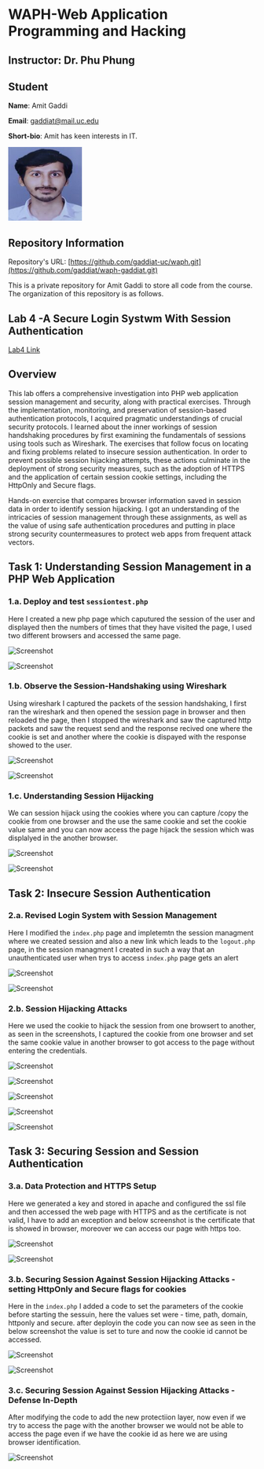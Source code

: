 # WAPH-Web Application Programming and Hacking

## Instructor: Dr. Phu Phung

## Student

**Name**: Amit Gaddi

**Email**: gaddiat@mail.uc.edu

**Short-bio**: Amit has keen interests in IT. 

![Amit's headshot](images/Pic.jpg)

## Repository Information

Repository's URL: [https://github.com/gaddiat-uc/waph.git](https://github.com/gaddiat/waph-gaddiat.git)

This is a private repository for Amit Gaddi to store all code from the course. The organization of this repository is as follows.



## Lab 4 -A Secure Login Systwm With Session Authentication

[Lab4 Link](https://github.com/gaddiat/waph-gaddiat/tree/main/labs/lab4)



## Overview

This lab offers a comprehensive investigation into PHP web application session management and security, along with practical exercises. Through the implementation, monitoring, and preservation of session-based authentication protocols, I acquired pragmatic understandings of crucial security protocols. I learned about the inner workings of session handshaking procedures by first examining the fundamentals of sessions using tools such as Wireshark. The exercises that follow focus on locating and fixing problems related to insecure session authentication. In order to prevent possible session hijacking attempts, these actions culminate in the deployment of strong security measures, such as the adoption of HTTPS and the application of certain session cookie settings, including the HttpOnly and Secure flags.

Hands-on exercise that compares browser information saved in session data in order to identify session hijacking. I got an understanding of the intricacies of session management through these assignments, as well as the value of using safe authentication procedures and putting in place strong security countermeasures to protect web apps from frequent attack vectors.



## Task 1: Understanding Session Management in a PHP Web Application


### 1.a. Deploy and test `sessiontest.php`


Here I created a new php page which caputured the session of the user and displayed then the numbers of times that they have visited the page, I used two different browsers and accessed the same page.

![Screenshot](images/Screenshot1.png)


![Screenshot](images/Screenshot2.png)  



### 1.b. Observe the Session-Handshaking using Wireshark


Using wireshark I captured the packets of the session handshaking, I first ran the wireshark and then opened the session page in browser and then reloaded the page, then I stopped the wireshark and saw the captured http packets and saw the request send and the response recived one where the cookie is set and another where the cookie is dispayed with the response showed to the user.

![Screenshot](images/Screenshot3.png)


![Screenshot](images/Screenshot4.png)  



### 1.c. Understanding Session Hijacking


We can session hijack using the cookies where you can capture /copy the cookie from one browser and the use the same cookie and set the cookie value same and you can now access the page hijack the session which was displalyed in the another browser. 

![Screenshot](images/Screenshot6.png)


![Screenshot](images/Screenshot7.png)  



## Task 2: Insecure Session Authentication

### 2.a. Revised Login System with Session Management


Here I modified the `index.php` page and impletemtn the session managment where we created session and also a new link which leads to the `logout.php` page, in the session managment I created in such a way that an unauthenticated user when trys to access `index.php` page gets an alert

![Screenshot](images/Screenshot8.png)


![Screenshot](images/Screenshot9.png)  




### 2.b. Session Hijacking Attacks


Here we used the cookie to hijack the session from one browsert to another, as seen in the screenshots, I captured the cookie from one browser and set the same cookie value in another browser to got access to the page without entering the credentials.


![Screenshot](images/Screenshot10.png)


![Screenshot](images/Screenshot11.png)  



![Screenshot](images/Screenshot12.png)


![Screenshot](images/Screenshot13.png) 



![Screenshot](images/Screenshot14.png)


 

## Task 3: Securing Session and Session Authentication

### 3.a. Data Protection and HTTPS Setup



Here we generated a key and stored in apache and configured the ssl file and then accessed the web page with HTTPS and as the certificate is not valid, I have to add an exception and below screenshot is the certificate that is showed in browser, moreover we can access our page with https too.

![Screenshot](images/Screenshot15.png) 



![Screenshot](images/Screenshot16.png)



### 3.b. Securing Session Against Session Hijacking Attacks - setting HttpOnly and Secure flags for cookies  

Here in the `index.php` I added a code to set the parameters of the cookie before starting the sessuin, here the values set were - time, path, domain, httponly and secure. after deployin the code you can now see as seen in the below screenshot the value is set to ture and now the cookie id cannot be accessed.

![Screenshot](images/Screenshot17.png) 



![Screenshot](images/Screenshot18.png)

### 3.c. Securing Session Against Session Hijacking Attacks - Defense In-Depth


After modifying the code to add the new protectiion layer, now even if we try to access the page with the another browser we would not be able to access the page even if we have the cookie id as here we are using browser identification.

![Screenshot](images/Screenshot19.png) 